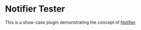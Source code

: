# Notifier Tester

This is a show-case plugin demonstrating the concept of [Notifier](../../../documentation/NOTIFIER.md).
